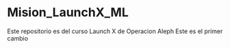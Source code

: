 # Mision_LaunchX_ML
Este repositorio es del curso Launch X de Operacion Aleph
Este es el primer cambio
